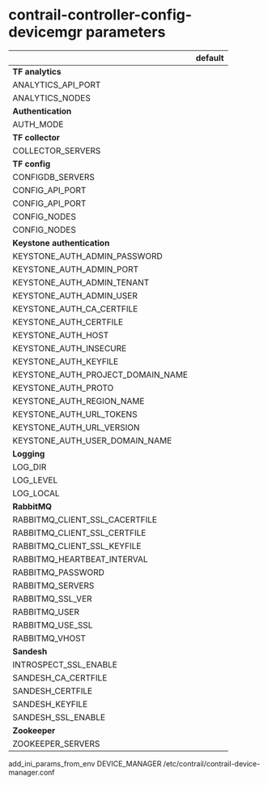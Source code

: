 # contrail-controller-config-devicemgr parameters

| | default |
|---|---|
| **TF analytics** | |
| ANALYTICS_API_PORT | |
| ANALYTICS_NODES | |
| **Authentication** | |
| AUTH_MODE | |
| **TF collector** | |
| COLLECTOR_SERVERS | |
| **TF config** | |
| CONFIGDB_SERVERS | |
| CONFIG_API_PORT | |
| CONFIG_API_PORT | |
| CONFIG_NODES |  |
| CONFIG_NODES | |
| **Keystone authentication** | |
| KEYSTONE_AUTH_ADMIN_PASSWORD | |
| KEYSTONE_AUTH_ADMIN_PORT | |
| KEYSTONE_AUTH_ADMIN_TENANT | |
| KEYSTONE_AUTH_ADMIN_USER | |
| KEYSTONE_AUTH_CA_CERTFILE | |
| KEYSTONE_AUTH_CERTFILE | |
| KEYSTONE_AUTH_HOST | |
| KEYSTONE_AUTH_INSECURE | |
| KEYSTONE_AUTH_KEYFILE | |
| KEYSTONE_AUTH_PROJECT_DOMAIN_NAME | |
| KEYSTONE_AUTH_PROTO | |
| KEYSTONE_AUTH_REGION_NAME | |
| KEYSTONE_AUTH_URL_TOKENS | |
| KEYSTONE_AUTH_URL_VERSION | |
| KEYSTONE_AUTH_USER_DOMAIN_NAME | |
| **Logging** | |
| LOG_DIR | |
| LOG_LEVEL | |
| LOG_LOCAL | |
| **RabbitMQ** | |
| RABBITMQ_CLIENT_SSL_CACERTFILE | |
| RABBITMQ_CLIENT_SSL_CERTFILE | |
| RABBITMQ_CLIENT_SSL_KEYFILE | |
| RABBITMQ_HEARTBEAT_INTERVAL | |
| RABBITMQ_PASSWORD | |
| RABBITMQ_SERVERS | |
| RABBITMQ_SSL_VER | |
| RABBITMQ_USER | |
| RABBITMQ_USE_SSL | |
| RABBITMQ_VHOST | |
| **Sandesh** | |
| INTROSPECT_SSL_ENABLE | |
| SANDESH_CA_CERTFILE | |
| SANDESH_CERTFILE | |
| SANDESH_KEYFILE | |
| SANDESH_SSL_ENABLE | |
| **Zookeeper** | |
| ZOOKEEPER_SERVERS | |

add_ini_params_from_env DEVICE_MANAGER /etc/contrail/contrail-device-manager.conf
